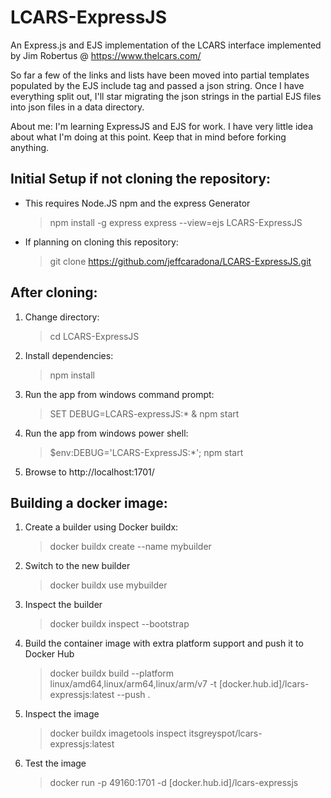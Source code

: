 # LCARS-ExpressJS
An Express.js and EJS implementation of the LCARS interface implemented  by Jim Robertus @ https://www.thelcars.com/

So far a few of the links and lists have been moved into partial templates populated by the EJS include tag and passed a json string. Once I have everything split out, I'll star migrating the json strings in the partial EJS files into json files in a data directory.

About me: I'm learning ExpressJS and EJS for work. I have very little idea about what I'm doing at this point. Keep that in mind before forking anything. 

## Initial Setup if not cloning the repository:

- This requires Node.JS npm and the express Generator
    > npm install -g express
    > express --view=ejs LCARS-ExpressJS
- If planning on cloning this repository:
    > git clone https://github.com/jeffcaradona/LCARS-ExpressJS.git
## After cloning:

1. Change directory:
    > cd LCARS-ExpressJS

2. Install dependencies:
    > npm install

3. Run the app from windows command prompt:
    > SET DEBUG=LCARS-expressJS:* & npm start
4. Run the app from windows power shell:    
    > $env:DEBUG='LCARS-ExpressJS:*'; npm start
5. Browse to http://localhost:1701/
## Building a docker image:

1. Create a builder using Docker buildx:
    > docker buildx create --name mybuilder
2. Switch to the new builder
    > docker buildx use mybuilder
3. Inspect the builder
    > docker buildx inspect --bootstrap
4. Build the container image with extra platform support and push it to Docker Hub
    > docker buildx build --platform linux/amd64,linux/arm64,linux/arm/v7 -t [docker.hub.id]/lcars-expressjs:latest --push .
5. Inspect the image
    > docker buildx imagetools inspect itsgreyspot/lcars-expressjs:latest
6. Test the image
    > docker run -p 49160:1701 -d [docker.hub.id]/lcars-expressjs